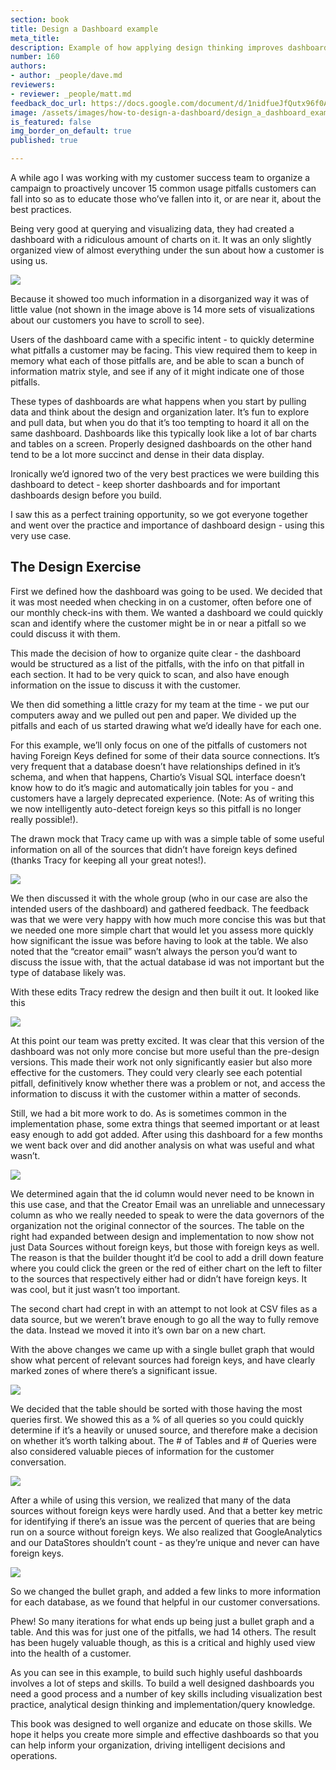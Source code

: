 ```yaml
---
section: book
title: Design a Dashboard example
meta_title:
description: Example of how applying design thinking improves dashboard design
number: 160
authors:
- author: _people/dave.md
reviewers:
- reviewer: _people/matt.md
feedback_doc_url: https://docs.google.com/document/d/1nidfueJfQutx96f0A_oXVsRwb9nuKa5qQ18REVA22TQ/edit?usp=sharing
image: /assets/images/how-to-design-a-dashboard/design_a_dashboard_example/wholeDashboard.png
is_featured: false
img_border_on_default: true
published: true

---
```

A while ago I was working with my customer success team to organize a campaign to proactively uncover 15 common usage pitfalls customers can fall into so as to educate those who’ve fallen into it, or are near it, about the best practices.

Being very good at querying and visualizing data, they had created a dashboard with a ridiculous amount of charts on it. It was an only slightly organized view of almost everything under the sun about how a customer is using us.

![](/assets/images/how-to-design-a-dashboard/design_a_dashboard_example/wholeDashboard.png)

Because it showed too much information in a disorganized way it was of little value (not shown in the image above is 14 more sets of visualizations about our customers you have to scroll to see).

Users of the dashboard came with a specific intent - to quickly determine what pitfalls a customer may be facing. This view required them to keep in memory what each of those pitfalls are, and be able to scan a bunch of information matrix style, and see if any of it might indicate one of those pitfalls.

These types of dashboards are what happens when you start by pulling data and think about the design and organization later. It’s fun to explore and pull data, but when you do that it’s too tempting to hoard it all on the same dashboard. Dashboards like this typically look like a lot of bar charts and tables on a screen. Properly designed dashboards on the other hand tend to be a lot more succinct and dense in their data display.

Ironically we’d ignored two of the very best practices we were building this dashboard to detect - keep shorter dashboards and for important dashboards design before you build.

I saw this as a perfect training opportunity, so we got everyone together and went over the practice and importance of dashboard design - using this very use case.

## **The Design Exercise**

First we defined how the dashboard was going to be used. We decided that it was most needed when checking in on a customer, often before one of our monthly check-ins with them. We wanted a dashboard we could quickly scan and identify where the customer might be in or near a pitfall so we could discuss it with them.

This made the decision of how to organize quite clear - the dashboard would be structured as a list of the pitfalls, with the info on that pitfall in each section. It had to be very quick to scan, and also have enough information on the issue to discuss it with the customer.

We then did something a little crazy for my team at the time - we put our computers away and we pulled out pen and paper. We divided up the pitfalls and each of us started drawing what we’d ideally have for each one.

For this example, we’ll only focus on one of the pitfalls of customers not having Foreign Keys defined for some of their data source connections. It’s very frequent that a database doesn’t have relationships defined in it’s schema, and when that happens, Chartio’s Visual SQL interface doesn’t know how to do it’s magic and automatically join tables for you - and customers have a largely deprecated experience. (Note: As of writing this we now intelligently auto-detect foreign keys so this pitfall is no longer really possible!).

The drawn mock that Tracy came up with was a simple table of some useful information on all of the sources that didn’t have foreign keys defined (thanks Tracy for keeping all your great notes!).

![](/assets/images/how-to-design-a-dashboard/design_a_dashboard_example/paperDesign.jpeg)

We then discussed it with the whole group (who in our case are also the intended users of the dashboard) and gathered feedback. The feedback was that we were very happy with how much more concise this was but that we needed one more simple chart that would let you assess more quickly how significant the issue was before having to look at the table. We also noted that the “creator email” wasn’t always the person you’d want to discuss the issue with, that the actual database id was not important but the type of database likely was.

With these edits Tracy redrew the design and then built it out. It looked like this

![](/assets/images/how-to-design-a-dashboard/design_a_dashboard_example/labeledCharts.png)

At this point our team was pretty excited. It was clear that this version of the dashboard was not only more concise but more useful than the pre-design versions. This made their work not only significantly easier but also more effective for the customers. They could very clearly see each potential pitfall, definitively know whether there was a problem or not, and access the information to discuss it with the customer within a matter of seconds.

Still, we had a bit more work to do. As is sometimes common in the implementation phase, some extra things that seemed important or at least easy enough to add got added. After using this dashboard for a few months we went back over and did another analysis on what was useful and what wasn’t.

![](/assets/images/how-to-design-a-dashboard/design_a_dashboard_example/markedupCharts.png)

We determined again that the id column would never need to be known in this use case, and that the Creator Email was an unreliable and unnecessary column as who we really needed to speak to were the data governors of the organization not the original connector of the sources. The table on the right had expanded between design and implementation to now show not just Data Sources without foreign keys, but those with foreign keys as well. The reason is that the builder thought it’d be cool to add a drill down feature where you could click the green or the red of either chart on the left to filter to the sources that respectively either had or didn’t have foreign keys. It was cool, but it just wasn’t too important.

The second chart had crept in with an attempt to not look at CSV files as a data source, but we weren’t brave enough to go all the way to fully remove the data. Instead we moved it into it’s own bar on a new chart.

With the above changes we came up with a single bullet graph that would show what percent of relevant sources had foreign keys, and have clearly marked zones of where there’s a significant issue.

![](/assets/images/how-to-design-a-dashboard/design_a_dashboard_example/moreLabeledCharts.png)

We decided that the table should be sorted with those having the most queries first. We showed this as a % of all queries so you could quickly determine if it’s a heavily or unused source, and therefore make a decision on whether it’s worth talking about. The # of Tables and # of Queries were also considered valuable pieces of information for the customer conversation.

![](/assets/images/how-to-design-a-dashboard/design_a_dashboard_example/moreLabeledCharts2.png)

After a while of using this version, we realized that many of the data sources without foreign keys were hardly used. And that a better key metric for identifying if there’s an issue was the percent of queries that are being run on a source without foreign keys. We also realized that GoogleAnalytics and our DataStores shouldn’t count - as they’re unique and never can have foreign keys.

![](/assets/images/how-to-design-a-dashboard/design_a_dashboard_example/moreLabeledCharts3.png)

So we changed the bullet graph, and added a few links to more information for each database, as we found that helpful in our customer conversations.

Phew! So many iterations for what ends up being just a bullet graph and a table. And this was for just one of the pitfalls, we had 14 others. The result has been hugely valuable though, as this is a critical and highly used view into the health of a customer.

As you can see in this example, to build such highly useful dashboards involves a lot of steps and skills. To build a well designed dashboards you need a good process and a number of key skills including visualization best practice, analytical design thinking and implementation/query knowledge.

This book was designed to well organize and educate on those skills. We hope it helps you create more simple and effective dashboards so that you can help inform your organization, driving intelligent decisions and operations.
